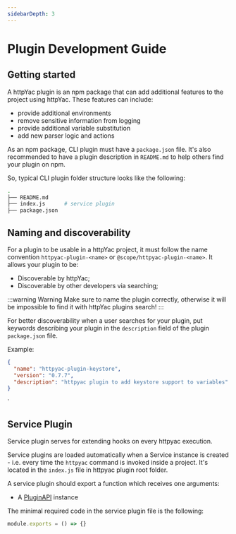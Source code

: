 ```yaml
---
sidebarDepth: 3
---
```


# Plugin Development Guide

## Getting started

A httpYac plugin is an npm package that can add additional features to the project using httpYac. These features can include:

- provide additional environments
- remove sensitive information from logging
- provide additional variable substitution
- add new parser logic and actions

As an npm package, CLI plugin must have a `package.json` file. It's also recommended to have a plugin description in `README.md` to help others find your plugin on npm.

So, typical CLI plugin folder structure looks like the following:

```bash
.
├── README.md
├── index.js      # service plugin
├── package.json
```

## Naming and discoverability

For a plugin to be usable in a httpYac project, it must follow the name convention `httpyac-plugin-<name>` or `@scope/httpyac-plugin-<name>`. It allows your plugin to be:

- Discoverable by httpYac;
- Discoverable by other developers via searching;

:::warning Warning
Make sure to name the plugin correctly, otherwise it will be impossible to find it with httpYac plugins search!
:::

For better discoverability when a user searches for your plugin, put keywords describing your plugin in the `description` field of the plugin `package.json` file.

Example:

```json
{
  "name": "httpyac-plugin-keystore",
  "version": "0.7.7",
  "description": "httpyac plugin to add keystore support to variables"
}
```
`


## Service Plugin

Service plugin serves for extending hooks on every httpyac execution.

Service plugins are loaded automatically when a Service instance is created - i.e. every time the `httpyac` command is invoked inside a project. It's located in the `index.js` file in httpyac plugin root folder.

A service plugin should export a function which receives one arguments:

- A [PluginAPI](plugin-api.md) instance

The minimal required code in the service plugin file is the following:

```js
module.exports = () => {}
```

